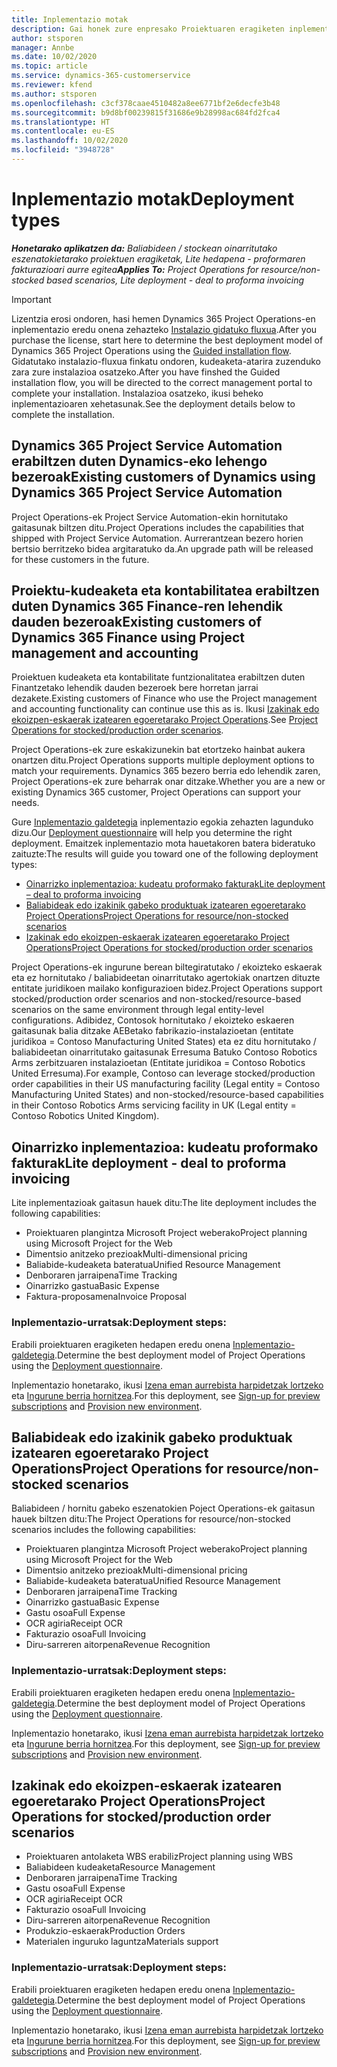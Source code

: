 ```yaml
---
title: Inplementazio motak
description: Gai honek zure enpresako Proiektuaren eragiketen inplementazio mota zuzena determinatzen laguntzeari buruzko informazioa eskaintzen du.
author: stsporen
manager: Annbe
ms.date: 10/02/2020
ms.topic: article
ms.service: dynamics-365-customerservice
ms.reviewer: kfend
ms.author: stsporen
ms.openlocfilehash: c3cf378caae4510482a8ee6771bf2e6decfe3b48
ms.sourcegitcommit: b9d8bf00239815f31686e9b28998ac684fd2fca4
ms.translationtype: HT
ms.contentlocale: eu-ES
ms.lasthandoff: 10/02/2020
ms.locfileid: "3948728"
---
```

# <a name="deployment-types"></a><span data-ttu-id="c57bb-103">Inplementazio motak</span><span class="sxs-lookup"><span data-stu-id="c57bb-103">Deployment types</span></span>

<span data-ttu-id="c57bb-104">_**Honetarako aplikatzen da:** Baliabideen / stockean oinarritutako eszenatokietarako proiektuen eragiketak, Lite hedapena - proformaren fakturazioari aurre egitea_</span><span class="sxs-lookup"><span data-stu-id="c57bb-104">_**Applies To:** Project Operations for resource/non-stocked based scenarios, Lite deployment - deal to proforma invoicing_</span></span>

> [!IMPORTANT]
> <span data-ttu-id="c57bb-105">Lizentzia erosi ondoren, hasi hemen Dynamics 365 Project Operations-en inplementazio eredu onena zehazteko [Instalazio gidatuko fluxua](https://aka.ms/provisionprojectoperations).</span><span class="sxs-lookup"><span data-stu-id="c57bb-105">After you purchase the license, start here to determine the best deployment model of Dynamics 365 Project Operations using the [Guided installation flow](https://aka.ms/provisionprojectoperations).</span></span>
> <span data-ttu-id="c57bb-106">Gidatutako instalazio-fluxua finkatu ondoren, kudeaketa-atarira zuzenduko zara zure instalazioa osatzeko.</span><span class="sxs-lookup"><span data-stu-id="c57bb-106">After you have finshed the Guided installation flow, you will be directed to the correct management portal to complete your installation.</span></span> <span data-ttu-id="c57bb-107">Instalazioa osatzeko, ikusi beheko inplementazioaren xehetasunak.</span><span class="sxs-lookup"><span data-stu-id="c57bb-107">See the deployment details below to complete the installation.</span></span>


## <a name="existing-customers-of-dynamics-using-dynamics-365-project-service-automation"></a><span data-ttu-id="c57bb-108">Dynamics 365 Project Service Automation erabiltzen duten Dynamics-eko lehengo bezeroak</span><span class="sxs-lookup"><span data-stu-id="c57bb-108">Existing customers of Dynamics using Dynamics 365 Project Service Automation</span></span>
<span data-ttu-id="c57bb-109">Project Operations-ek Project Service Automation-ekin hornitutako gaitasunak biltzen ditu.</span><span class="sxs-lookup"><span data-stu-id="c57bb-109">Project Operations includes the capabilities that shipped with Project Service Automation.</span></span> <span data-ttu-id="c57bb-110">Aurrerantzean bezero horien bertsio berritzeko bidea argitaratuko da.</span><span class="sxs-lookup"><span data-stu-id="c57bb-110">An upgrade path will be released for these customers in the future.</span></span>

## <a name="existing-customers-of-dynamics-365-finance-using-project-management-and-accounting"></a><span data-ttu-id="c57bb-111">Proiektu-kudeaketa eta kontabilitatea erabiltzen duten Dynamics 365 Finance-ren lehendik dauden bezeroak</span><span class="sxs-lookup"><span data-stu-id="c57bb-111">Existing customers of Dynamics 365 Finance using Project management and accounting</span></span> 

<span data-ttu-id="c57bb-112">Proiektuen kudeaketa eta kontabilitate funtzionalitatea erabiltzen duten Finantzetako lehendik dauden bezeroek bere horretan jarrai dezakete.</span><span class="sxs-lookup"><span data-stu-id="c57bb-112">Existing customers of Finance who use the Project management and accounting functionality can continue use this as is.</span></span> <span data-ttu-id="c57bb-113">Ikusi [Izakinak edo ekoizpen-eskaerak izatearen egoeretarako Project Operations](#pma).</span><span class="sxs-lookup"><span data-stu-id="c57bb-113">See [Project Operations for stocked/production order scenarios](#pma).</span></span>

<span data-ttu-id="c57bb-114">Project Operations-ek zure eskakizunekin bat etortzeko hainbat aukera onartzen ditu.</span><span class="sxs-lookup"><span data-stu-id="c57bb-114">Project Operations supports multiple deployment options to match your requirements.</span></span> <span data-ttu-id="c57bb-115">Dynamics 365 bezero berria edo lehendik zaren, Project Operations-ek zure beharrak onar ditzake.</span><span class="sxs-lookup"><span data-stu-id="c57bb-115">Whether you are a new or existing Dynamics 365 customer, Project Operations can support your needs.</span></span>

<span data-ttu-id="c57bb-116">Gure [Inplementazio galdetegia](https://aka.ms/provisionprojectoperations) inplementazio egokia zehazten lagunduko dizu.</span><span class="sxs-lookup"><span data-stu-id="c57bb-116">Our [Deployment questionnaire](https://aka.ms/provisionprojectoperations) will help you determine the right deployment.</span></span> <span data-ttu-id="c57bb-117">Emaitzek inplementazio mota hauetakoren batera bideratuko zaituzte:</span><span class="sxs-lookup"><span data-stu-id="c57bb-117">The results will guide you toward one of the following deployment types:</span></span>

- [<span data-ttu-id="c57bb-118">Oinarrizko inplementazioa: kudeatu proformako fakturak</span><span class="sxs-lookup"><span data-stu-id="c57bb-118">Lite deployment – deal to proforma invoicing</span></span>](#lite)
- [<span data-ttu-id="c57bb-119">Baliabideak edo izakinik gabeko produktuak izatearen egoeretarako Project Operations</span><span class="sxs-lookup"><span data-stu-id="c57bb-119">Project Operations for resource/non-stocked scenarios</span></span>](#integrated)
- [<span data-ttu-id="c57bb-120">Izakinak edo ekoizpen-eskaerak izatearen egoeretarako Project Operations</span><span class="sxs-lookup"><span data-stu-id="c57bb-120">Project Operations for stocked/production order scenarios</span></span>](#pma)

<span data-ttu-id="c57bb-121">Project Operations-ek ingurune berean biltegiratutako / ekoizteko eskaerak eta ez hornitutako / baliabideetan oinarritutako agertokiak onartzen dituzte entitate juridikoen mailako konfigurazioen bidez.</span><span class="sxs-lookup"><span data-stu-id="c57bb-121">Project Operations support stocked/production order scenarios and non-stocked/resource-based scenarios on the same environment through legal entity-level configurations.</span></span> <span data-ttu-id="c57bb-122">Adibidez, Contosok hornitutako / ekoizteko eskaeren gaitasunak balia ditzake AEBetako fabrikazio-instalazioetan (entitate juridikoa = Contoso Manufacturing United States) eta ez ditu hornitutako / baliabideetan oinarritutako gaitasunak Erresuma Batuko Contoso Robotics Arms zerbitzuaren instalazioetan (Entitate juridikoa = Contoso Robotics United Erresuma).</span><span class="sxs-lookup"><span data-stu-id="c57bb-122">For example, Contoso can leverage stocked/production order capabilities in their US manufacturing facility (Legal entity = Contoso Manufacturing United States) and non-stocked/resource-based capabilities in their Contoso Robotics Arms servicing facility in UK (Legal entity = Contoso Robotics United Kingdom).</span></span>

## <a name="a-namelitelite-deployment---deal-to-proforma-invoicing"></a><span data-ttu-id="c57bb-123"><a name="lite"><a/>Oinarrizko inplementazioa: kudeatu proformako fakturak</span><span class="sxs-lookup"><span data-stu-id="c57bb-123"><a name="lite"><a/>Lite deployment - deal to proforma invoicing</span></span>
<span data-ttu-id="c57bb-124">Lite inplementazioak gaitasun hauek ditu:</span><span class="sxs-lookup"><span data-stu-id="c57bb-124">The lite deployment includes the following capabilities:</span></span>

- <span data-ttu-id="c57bb-125">Proiektuaren plangintza Microsoft Project weberako</span><span class="sxs-lookup"><span data-stu-id="c57bb-125">Project planning using Microsoft Project for the Web</span></span>
- <span data-ttu-id="c57bb-126">Dimentsio anitzeko prezioak</span><span class="sxs-lookup"><span data-stu-id="c57bb-126">Multi-dimensional pricing</span></span>
- <span data-ttu-id="c57bb-127">Baliabide-kudeaketa bateratua</span><span class="sxs-lookup"><span data-stu-id="c57bb-127">Unified Resource Management</span></span>
- <span data-ttu-id="c57bb-128">Denboraren jarraipena</span><span class="sxs-lookup"><span data-stu-id="c57bb-128">Time Tracking</span></span>
- <span data-ttu-id="c57bb-129">Oinarrizko gastua</span><span class="sxs-lookup"><span data-stu-id="c57bb-129">Basic Expense</span></span>
- <span data-ttu-id="c57bb-130">Faktura-proposamena</span><span class="sxs-lookup"><span data-stu-id="c57bb-130">Invoice Proposal</span></span>

### <a name="deployment-steps"></a><span data-ttu-id="c57bb-131">Inplementazio-urratsak:</span><span class="sxs-lookup"><span data-stu-id="c57bb-131">Deployment steps:</span></span>
<span data-ttu-id="c57bb-132">Erabili proiektuaren eragiketen hedapen eredu onena [Inplementazio-galdetegia](https://aka.ms/provisionprojectoperations).</span><span class="sxs-lookup"><span data-stu-id="c57bb-132">Determine the best deployment model of Project Operations using the [Deployment questionnaire](https://aka.ms/provisionprojectoperations).</span></span>

<span data-ttu-id="c57bb-133">Inplementazio honetarako, ikusi [Izena eman aurrebista harpidetzak lortzeko](lite-preview-subscription-sign-up.md) eta [Ingurune berria hornitzea](lite-deployment.md).</span><span class="sxs-lookup"><span data-stu-id="c57bb-133">For this deployment, see [Sign-up for preview subscriptions](lite-preview-subscription-sign-up.md) and [Provision new environment](lite-deployment.md).</span></span> 


## <a name="a-nameintegratedproject-operations-for-resourcenon-stocked-scenarios"></a><span data-ttu-id="c57bb-134"><a name="integrated"><a/>Baliabideak edo izakinik gabeko produktuak izatearen egoeretarako Project Operations</span><span class="sxs-lookup"><span data-stu-id="c57bb-134"><a name="integrated"><a/>Project Operations for resource/non-stocked scenarios</span></span>
<span data-ttu-id="c57bb-135">Baliabideen / hornitu gabeko eszenatokien Poject Operations-ek gaitasun hauek biltzen ditu:</span><span class="sxs-lookup"><span data-stu-id="c57bb-135">The Project Operations for resource/non-stocked scenarios includes the following capabilities:</span></span>
  
- <span data-ttu-id="c57bb-136">Proiektuaren plangintza Microsoft Project weberako</span><span class="sxs-lookup"><span data-stu-id="c57bb-136">Project planning using Microsoft Project for the Web</span></span>
- <span data-ttu-id="c57bb-137">Dimentsio anitzeko prezioak</span><span class="sxs-lookup"><span data-stu-id="c57bb-137">Multi-dimensional pricing</span></span>
- <span data-ttu-id="c57bb-138">Baliabide-kudeaketa bateratua</span><span class="sxs-lookup"><span data-stu-id="c57bb-138">Unified Resource Management</span></span>
- <span data-ttu-id="c57bb-139">Denboraren jarraipena</span><span class="sxs-lookup"><span data-stu-id="c57bb-139">Time Tracking</span></span>
- <span data-ttu-id="c57bb-140">Oinarrizko gastua</span><span class="sxs-lookup"><span data-stu-id="c57bb-140">Basic Expense</span></span>
- <span data-ttu-id="c57bb-141">Gastu osoa</span><span class="sxs-lookup"><span data-stu-id="c57bb-141">Full Expense</span></span>
- <span data-ttu-id="c57bb-142">OCR agiria</span><span class="sxs-lookup"><span data-stu-id="c57bb-142">Receipt OCR</span></span>
- <span data-ttu-id="c57bb-143">Fakturazio osoa</span><span class="sxs-lookup"><span data-stu-id="c57bb-143">Full Invoicing</span></span>
- <span data-ttu-id="c57bb-144">Diru-sarreren aitorpena</span><span class="sxs-lookup"><span data-stu-id="c57bb-144">Revenue Recognition</span></span>

### <a name="deployment-steps"></a><span data-ttu-id="c57bb-145">Inplementazio-urratsak:</span><span class="sxs-lookup"><span data-stu-id="c57bb-145">Deployment steps:</span></span>
<span data-ttu-id="c57bb-146">Erabili proiektuaren eragiketen hedapen eredu onena [Inplementazio-galdetegia](https://aka.ms/provisionprojectoperations).</span><span class="sxs-lookup"><span data-stu-id="c57bb-146">Determine the best deployment model of Project Operations using the [Deployment questionnaire](https://aka.ms/provisionprojectoperations).</span></span>

<span data-ttu-id="c57bb-147">Inplementazio honetarako, ikusi [Izena eman aurrebista harpidetzak lortzeko](resource-sign-up-preview-subscription.md) eta [Ingurune berria hornitzea](resource-provision-new-environment.md).</span><span class="sxs-lookup"><span data-stu-id="c57bb-147">For this deployment, see [Sign-up for preview subscriptions](resource-sign-up-preview-subscription.md) and [Provision new environment](resource-provision-new-environment.md).</span></span> 


## <a name="project-operations-for-stockedproduction-order-scenarios"></a><a name="pma"></a><span data-ttu-id="c57bb-148">Izakinak edo ekoizpen-eskaerak izatearen egoeretarako Project Operations</span><span class="sxs-lookup"><span data-stu-id="c57bb-148">Project Operations for stocked/production order scenarios</span></span>

- <span data-ttu-id="c57bb-149">Proiektuaren antolaketa WBS erabiliz</span><span class="sxs-lookup"><span data-stu-id="c57bb-149">Project planning using WBS</span></span>
- <span data-ttu-id="c57bb-150">Baliabideen kudeaketa</span><span class="sxs-lookup"><span data-stu-id="c57bb-150">Resource Management</span></span>
- <span data-ttu-id="c57bb-151">Denboraren jarraipena</span><span class="sxs-lookup"><span data-stu-id="c57bb-151">Time Tracking</span></span>
- <span data-ttu-id="c57bb-152">Gastu osoa</span><span class="sxs-lookup"><span data-stu-id="c57bb-152">Full Expense</span></span>
- <span data-ttu-id="c57bb-153">OCR agiria</span><span class="sxs-lookup"><span data-stu-id="c57bb-153">Receipt OCR</span></span>
- <span data-ttu-id="c57bb-154">Fakturazio osoa</span><span class="sxs-lookup"><span data-stu-id="c57bb-154">Full Invoicing</span></span>
- <span data-ttu-id="c57bb-155">Diru-sarreren aitorpena</span><span class="sxs-lookup"><span data-stu-id="c57bb-155">Revenue Recognition</span></span>
- <span data-ttu-id="c57bb-156">Produkzio-eskaerak</span><span class="sxs-lookup"><span data-stu-id="c57bb-156">Production Orders</span></span>
- <span data-ttu-id="c57bb-157">Materialen inguruko laguntza</span><span class="sxs-lookup"><span data-stu-id="c57bb-157">Materials support</span></span>

### <a name="deployment-steps"></a><span data-ttu-id="c57bb-158">Inplementazio-urratsak:</span><span class="sxs-lookup"><span data-stu-id="c57bb-158">Deployment steps:</span></span>
<span data-ttu-id="c57bb-159">Erabili proiektuaren eragiketen hedapen eredu onena [Inplementazio-galdetegia](https://aka.ms/provisionprojectoperations).</span><span class="sxs-lookup"><span data-stu-id="c57bb-159">Determine the best deployment model of Project Operations using the [Deployment questionnaire](https://aka.ms/provisionprojectoperations).</span></span>

<span data-ttu-id="c57bb-160">Inplementazio honetarako, ikusi [Izena eman aurrebista harpidetzak lortzeko](https://docs.microsoft.com/dynamics365/fin-ops-core/dev-itpro/dev-tools/sign-up-preview-subscription?toc=/dynamics365/finance/toc.json) eta [Ingurune berria hornitzea](https://docs.microsoft.com/dynamics365/fin-ops-core/dev-itpro/deployment/deploy-demo-environment?toc=/dynamics365/finance/toc.json).</span><span class="sxs-lookup"><span data-stu-id="c57bb-160">For this deployment, see [Sign-up for preview subscriptions](https://docs.microsoft.com/dynamics365/fin-ops-core/dev-itpro/dev-tools/sign-up-preview-subscription?toc=/dynamics365/finance/toc.json) and [Provision new environment](https://docs.microsoft.com/dynamics365/fin-ops-core/dev-itpro/deployment/deploy-demo-environment?toc=/dynamics365/finance/toc.json).</span></span> 



